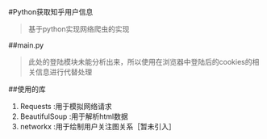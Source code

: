 #Python获取知乎用户信息
>基于python实现网络爬虫的实现

##main.py
>此处的登陆模块未能分析出来，所以使用在浏览器中登陆后的cookies的相关信息进行代替处理

##使用的库
1. Requests :用于模拟网络请求
2. BeautifulSoup :用于解析html数据
3. networkx :用于绘制用户关注图关系［暂未引入］